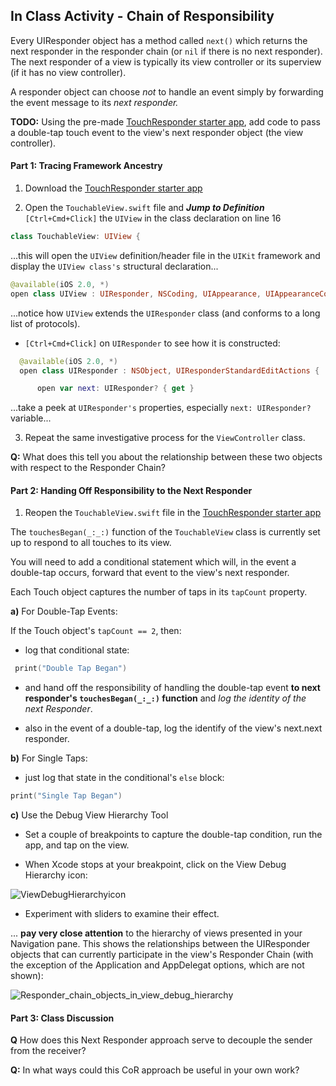 ## In Class Activity - Chain of Responsibility

Every UIResponder object has a method called `next()` which returns the next responder in the responder chain (or `nil` if there is no next responder). The next responder of a view is typically its view controller or its superview (if it has no view controller).

A responder object can choose *not* to handle an event simply by forwarding the event message to its *next responder.*

**TODO:** Using the pre-made [TouchResponder starter app](https://github.com/Make-School-Labs/StarterApp-MOB-2.4-L03), add code to pass a double-tap touch event to the view's next responder object (the view controller).

#### Part 1: Tracing Framework Ancestry

1. Download the [TouchResponder starter app](https://github.com/Make-School-Labs/StarterApp-MOB-2.4-L03)

2. Open the `TouchableView.swift` file and __*Jump to Definition*__ `[Ctrl+Cmd+Click]` the `UIView` in the class declaration on line 16

```swift
class TouchableView: UIView {
```

...this will open the `UIView` definition/header file in the `UIKit` framework and display the `UIView class's` structural declaration...

```swift
@available(iOS 2.0, *)
open class UIView : UIResponder, NSCoding, UIAppearance, UIAppearanceContainer, UIDynamicItem, UITraitEnvironment, UICoordinateSpace, UIFocusItem, UIFocusItemContainer, CALayerDelegate {
```

...notice how `UIView` extends the `UIResponder` class (and conforms to a long list of protocols).

- `[Ctrl+Cmd+Click]` on `UIResponder` to see how it is constructed:

```swift
  @available(iOS 2.0, *)
  open class UIResponder : NSObject, UIResponderStandardEditActions {

      open var next: UIResponder? { get }
```

...take a peek at `UIResponder's` properties, especially `next: UIResponder?` variable...    

3. Repeat the same investigative process for the `ViewController` class.

**Q:** What does this tell you about the relationship between these two objects with respect to the Responder Chain?


#### Part 2: Handing Off Responsibility to the Next Responder

1. Reopen the `TouchableView.swift` file in the [TouchResponder starter app](https://github.com/Make-School-Labs/StarterApp-MOB-2.4-L03)

The `touchesBegan(_:_:)` function of the `TouchableView` class is currently set up to respond to all touches to its view.

You will need to add a conditional statement which will, in the event a double-tap occurs, forward that event to the view's next responder.

Each Touch object captures the number of taps in its `tapCount` property.

**a)** For Double-Tap Events:

If the Touch object's `tapCount == 2`, then:

- log that conditional state:

```swift
 print("Double Tap Began")
```

- and hand off the responsibility of handling the double-tap event **to next responder's `touchesBegan(_:_:)` function** and *log the identity of the next Responder*.

- also in the event of a double-tap, log the identify of the view's next.next responder.

**b)** For Single Taps:

- just log that state in the conditional's `else` block:

```swift
print("Single Tap Began")
```

<!-- Completed touchesBegan(_:_:) function:

 override func touchesBegan(_ touches: Set<UITouch>, with event: UIEvent?) {

        // To see the order of events, log this function name
        print(#function)

        let touch = touches.first!

        // handle double-taps
        if touch.tapCount == 2 {

            print("Double Tap Began")

            // 1) handoff to next responder and print identity of next responder
            next?.touchesBegan(touches, with: event)
            print(next as Any)

            // 2) print identity of next.next responder
//            next?.next?.touchesBegan(touches, with: event)
            print(next?.next as Any)

        } else { // handle touches that are not double-taps
              print("Single Tap Began")
        }

        /** location() function -- returns the current location of a UITouch object in the coordinate system of the specified view **/
        print(touch.location(in:self))
        print(touch.location(in:self.window!))
//        print(touch.location(in:nil))
    }
    -->

**c)** Use the Debug View Hierarchy Tool

- Set a couple of breakpoints to capture the double-tap condition, run the app, and tap on the view.

- When Xcode stops at your breakpoint, click on the View Debug Hierarchy icon:

![ViewDebugHierarchyicon](/assets/View_Debug_Hierarcy_icon.png)

- Experiment with sliders to examine their effect.

... **pay very close attention** to the hierarchy of views presented in your Navigation pane. This shows the relationships between the UIResponder objects that can currently participate in the view's Responder Chain (with the exception of the Application and AppDelegat options, which are not shown):

![Responder_chain_objects_in_view_debug_hierarchy](/assets/Responder_chain_objects_in_view_debug_hierarchy.png)


#### Part 3: Class Discussion

**Q** How does this Next Responder approach serve to decouple the sender from the receiver?

**Q:** In what ways could this CoR approach be useful in your own work?

